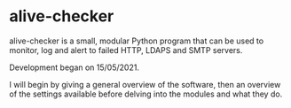 # alive-checker
alive-checker is a small, modular Python program that can be used to monitor, log and alert to failed HTTP, LDAPS and SMTP servers.

Development began on 15/05/2021.

I will begin by giving a general overview of the software, then an overview of the settings available before delving into the modules and what they do.
